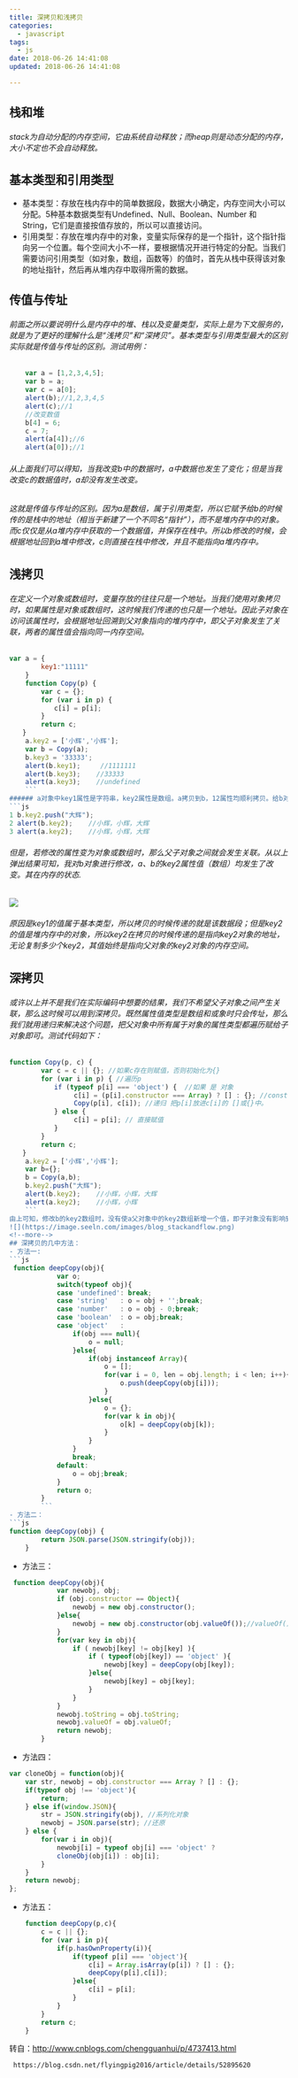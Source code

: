 ```yaml
---
title: 深拷贝和浅拷贝
categories:
  - javascript
tags:
  - js
date: 2018-06-26 14:41:08
updated: 2018-06-26 14:41:08

---
```

## 栈和堆
###### stack为自动分配的内存空间，它由系统自动释放；而heap则是动态分配的内存，大小不定也不会自动释放。
 
## 基本类型和引用类型
 - 基本类型：存放在栈内存中的简单数据段，数据大小确定，内存空间大小可以分配。5种基本数据类型有Undefined、Null、Boolean、Number 和 String，它们是直接按值存放的，所以可以直接访问。
 - 引用类型：存放在堆内存中的对象，变量实际保存的是一个指针，这个指针指向另一个位置。每个空间大小不一样，要根据情况开进行特定的分配。当我们需要访问引用类型（如对象，数组，函数等）的值时，首先从栈中获得该对象的地址指针，然后再从堆内存中取得所需的数据。

## 传值与传址
###### 前面之所以要说明什么是内存中的堆、栈以及变量类型，实际上是为下文服务的，就是为了更好的理解什么是“浅拷贝”和“深拷贝”。基本类型与引用类型最大的区别实际就是传值与传址的区别。测试用例：
```js
	var a = [1,2,3,4,5];
    var b = a;
    var c = a[0];
    alert(b);//1,2,3,4,5
    alert(c);//1
    //改变数值
    b[4] = 6;
    c = 7;
    alert(a[4]);//6
    alert(a[0]);//1
```
###### 从上面我们可以得知，当我改变b中的数据时，a中数据也发生了变化；但是当我改变c的数据值时，a却没有发生改变。
###### 这就是传值与传址的区别。因为a是数组，属于引用类型，所以它赋予给b的时候传的是栈中的地址（相当于新建了一个不同名“指针”），而不是堆内存中的对象。而c仅仅是从a堆内存中获取的一个数据值，并保存在栈中。所以b修改的时候，会根据地址回到a堆中修改，c则直接在栈中修改，并且不能指向a堆内存中。

## 浅拷贝
###### 在定义一个对象或数组时，变量存放的往往只是一个地址。当我们使用对象拷贝时，如果属性是对象或数组时，这时候我们传递的也只是一个地址。因此子对象在访问该属性时，会根据地址回溯到父对象指向的堆内存中，即父子对象发生了关联，两者的属性值会指向同一内存空间。
```js
var a = {
        key1:"11111"
    }
    function Copy(p) {
        var c = {};
        for (var i in p) { 
        　　c[i] = p[i];
        }
        return c;
　　}
    a.key2 = ['小辉','小辉'];
    var b = Copy(a);
	b.key3 = '33333';
    alert(b.key1);     //1111111
    alert(b.key3);    //33333
    alert(a.key3);    //undefined
    ```
###### a对象中key1属性是字符串，key2属性是数组。a拷贝到b，12属性均顺利拷贝。给b对象新增一个字符串类型的属性key3时，b能正常修改，而a中无定义。说明子对象的key3（基本类型）并没有关联到父对象中，所以undefined。
```js
1 b.key2.push("大辉");
2 alert(b.key2);    //小辉，小辉，大辉
3 alert(a.key2);    //小辉，小辉，大辉
```
###### 但是，若修改的属性变为对象或数组时，那么父子对象之间就会发生关联。从以上弹出结果可知，我对b对象进行修改，a、b的key2属性值（数组）均发生了改变。其在内存的状态.
![](https://image.seeln.com/images/blog_stackandflow2.png)
###### 原因是key1的值属于基本类型，所以拷贝的时候传递的就是该数据段；但是key2的值是堆内存中的对象，所以key2在拷贝的时候传递的是指向key2对象的地址，无论复制多少个key2，其值始终是指向父对象的key2对象的内存空间。

## 深拷贝
###### 或许以上并不是我们在实际编码中想要的结果，我们不希望父子对象之间产生关联，那么这时候可以用到深拷贝。既然属性值类型是数组和或象时只会传址，那么我们就用递归来解决这个问题，把父对象中所有属于对象的属性类型都遍历赋给子对象即可。测试代码如下：
```js
function Copy(p, c) {
        var c = c || {}; //如果c存在则赋值，否则初始化为{}
        for (var i in p) { //遍历p
        　　if (typeof p[i] === 'object') {  //如果 是 对象 
        　　　　　c[i] = (p[i].constructor === Array) ? [] : {}; //constructor方法返回一个对象的属性，如果是array则复制[] 否则 复制 {}
        　　　　　Copy(p[i], c[i]); //递归 把p[i]放进c[i]的 []或{}中。
        　　} else {
        　　　　　c[i] = p[i]; // 直接赋值
        　　}
        }
        return c;
　　}    
    a.key2 = ['小辉','小辉'];
    var b={};
    b = Copy(a,b);        
    b.key2.push("大辉");
    alert(b.key2);    //小辉，小辉，大辉
    alert(a.key2);    //小辉，小辉
    ```
由上可知，修改b的key2数组时，没有使a父对象中的key2数组新增一个值，即子对象没有影响到父对象a中的key2。其存储模式大致如下：
![](https://image.seeln.com/images/blog_stackandflow.png)
<!--more-->
## 深拷贝的几中方法：
- 方法一:
```js
 function deepCopy(obj){
            var o;
            switch(typeof obj){
            case 'undefined': break;
            case 'string'   : o = obj + '';break;
            case 'number'   : o = obj - 0;break;
            case 'boolean'  : o = obj;break;
            case 'object'   :
                if(obj === null){
                    o = null;
                }else{
                    if(obj instanceof Array){
                        o = [];
                        for(var i = 0, len = obj.length; i < len; i++){
                            o.push(deepCopy(obj[i]));
                        }
                    }else{
                        o = {};
                        for(var k in obj){
                            o[k] = deepCopy(obj[k]);
                        }
                    }
                }
                break;
            default:
                o = obj;break;
            }
            return o;
        }
        ```
- 方法二：
```js
function deepCopy(obj) {
        return JSON.parse(JSON.stringify(obj));
    }
```
- 方法三：
```js
 function deepCopy(obj){
            var newobj, obj;
            if (obj.constructor == Object){
                newobj = new obj.constructor();
            }else{
                newobj = new obj.constructor(obj.valueOf());//valueOf()方法返回 Array 对象的原始值
            }
            for(var key in obj){
                if ( newobj[key] != obj[key] ){
                    if ( typeof(obj[key]) == 'object' ){
                        newobj[key] = deepCopy(obj[key]);
                    }else{
                        newobj[key] = obj[key];
                    }
                }
            }
            newobj.toString = obj.toString;
            newobj.valueOf = obj.valueOf;
            return newobj;
        }
```
- 方法四：
```js
var cloneObj = function(obj){
    var str, newobj = obj.constructor === Array ? [] : {};
    if(typeof obj !== 'object'){
        return;
    } else if(window.JSON){
        str = JSON.stringify(obj), //系列化对象
        newobj = JSON.parse(str); //还原
    } else {
        for(var i in obj){
            newobj[i] = typeof obj[i] === 'object' ? 
            cloneObj(obj[i]) : obj[i]; 
        }
    }
    return newobj;
};
```
- 方法五：
```js
	function deepCopy(p,c){
        c = c || {};
        for (var i in p){
            if(p.hasOwnProperty(i)){
                if(typeof p[i] === 'object'){
                    c[i] = Array.isArray(p[i]) ? [] : {};
                    deepCopy(p[i],c[i]);
                }else{
                    c[i] = p[i];
                }
            }
        }
        return c;
    }
```
转自：http://www.cnblogs.com/chengguanhui/p/4737413.html

     https://blog.csdn.net/flyingpig2016/article/details/52895620



